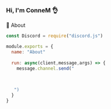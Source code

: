### Hi, I'm ConneM 👌

🥱 About 

```js
const Discord = require("discord.js")

module.exports = {
  name: "About"
  
  run: async(client,message,args) => {
    message.channel.send("
    
    

   ")
  }
}
```

<!--
**ConneM/ConneM** is a ✨ _special_ ✨ repository because its `README.md` (this file) appears on your GitHub profile.

Here are some ideas to get you started:

- 🔭 I’m currently working on ...
- 🌱 I’m currently learning ...
- 👯 I’m looking to collaborate on ...
- 🤔 I’m looking for help with ...
- 💬 Ask me about ...
- 📫 How to reach me: ...
- 😄 Pronouns: ...
- ⚡ Fun fact: ...
-->
